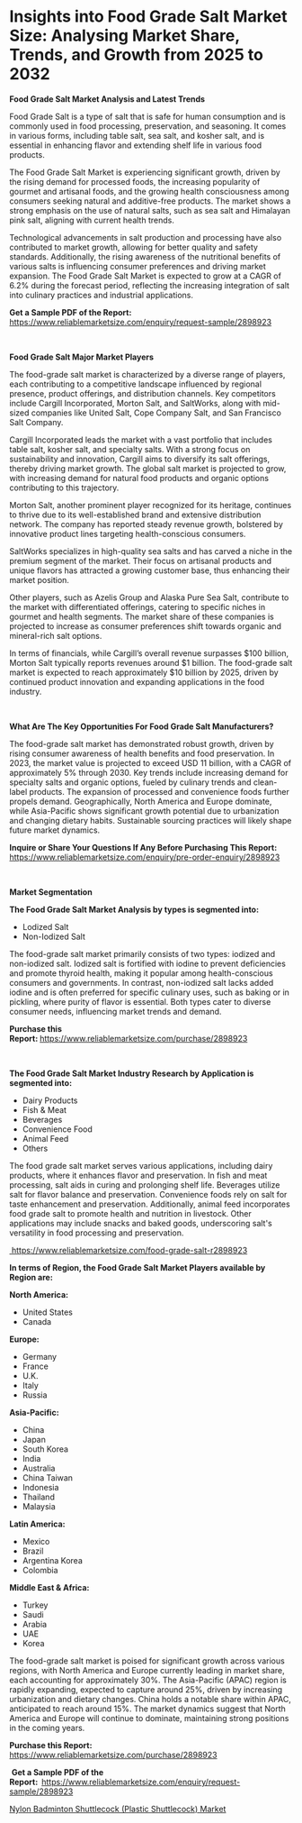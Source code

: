 <p><h1>Insights into Food Grade Salt Market Size: Analysing Market Share, Trends, and Growth from 2025 to 2032</h1></p><p><strong>Food Grade Salt Market Analysis and Latest Trends</strong></p>
<p><p>Food Grade Salt is a type of salt that is safe for human consumption and is commonly used in food processing, preservation, and seasoning. It comes in various forms, including table salt, sea salt, and kosher salt, and is essential in enhancing flavor and extending shelf life in various food products.</p><p>The Food Grade Salt Market is experiencing significant growth, driven by the rising demand for processed foods, the increasing popularity of gourmet and artisanal foods, and the growing health consciousness among consumers seeking natural and additive-free products. The market shows a strong emphasis on the use of natural salts, such as sea salt and Himalayan pink salt, aligning with current health trends.</p><p>Technological advancements in salt production and processing have also contributed to market growth, allowing for better quality and safety standards. Additionally, the rising awareness of the nutritional benefits of various salts is influencing consumer preferences and driving market expansion. The Food Grade Salt Market is expected to grow at a CAGR of 6.2% during the forecast period, reflecting the increasing integration of salt into culinary practices and industrial applications.</p></p>
<p><strong>Get a Sample PDF of the Report:&nbsp;</strong> <a href="https://www.reliablemarketsize.com/enquiry/request-sample/2898923?utm_campaign=2457&utm_medium=2&utm_source=Github&utm_content=ia&utm_term=15032025&utm_id=food-grade-salt">https://www.reliablemarketsize.com/enquiry/request-sample/2898923</a></p>
<p>&nbsp;</p>
<p><strong>Food Grade Salt Major Market Players</strong></p>
<p><p>The food-grade salt market is characterized by a diverse range of players, each contributing to a competitive landscape influenced by regional presence, product offerings, and distribution channels. Key competitors include Cargill Incorporated, Morton Salt, and SaltWorks, along with mid-sized companies like United Salt, Cope Company Salt, and San Francisco Salt Company.</p><p>Cargill Incorporated leads the market with a vast portfolio that includes table salt, kosher salt, and specialty salts. With a strong focus on sustainability and innovation, Cargill aims to diversify its salt offerings, thereby driving market growth. The global salt market is projected to grow, with increasing demand for natural food products and organic options contributing to this trajectory.</p><p>Morton Salt, another prominent player recognized for its heritage, continues to thrive due to its well-established brand and extensive distribution network. The company has reported steady revenue growth, bolstered by innovative product lines targeting health-conscious consumers.</p><p>SaltWorks specializes in high-quality sea salts and has carved a niche in the premium segment of the market. Their focus on artisanal products and unique flavors has attracted a growing customer base, thus enhancing their market position.</p><p>Other players, such as Azelis Group and Alaska Pure Sea Salt, contribute to the market with differentiated offerings, catering to specific niches in gourmet and health segments. The market share of these companies is projected to increase as consumer preferences shift towards organic and mineral-rich salt options.</p><p>In terms of financials, while Cargill’s overall revenue surpasses $100 billion, Morton Salt typically reports revenues around $1 billion. The food-grade salt market is expected to reach approximately $10 billion by 2025, driven by continued product innovation and expanding applications in the food industry.</p></p>
<p>&nbsp;</p>
<p><strong>What Are The Key Opportunities For Food Grade Salt Manufacturers?</strong></p>
<p><p>The food-grade salt market has demonstrated robust growth, driven by rising consumer awareness of health benefits and food preservation. In 2023, the market value is projected to exceed USD 11 billion, with a CAGR of approximately 5% through 2030. Key trends include increasing demand for specialty salts and organic options, fueled by culinary trends and clean-label products. The expansion of processed and convenience foods further propels demand. Geographically, North America and Europe dominate, while Asia-Pacific shows significant growth potential due to urbanization and changing dietary habits. Sustainable sourcing practices will likely shape future market dynamics.</p></p>
<p><strong>Inquire or Share Your Questions If Any Before Purchasing This Report:</strong> <a href="https://www.reliablemarketsize.com/enquiry/pre-order-enquiry/2898923?utm_campaign=2457&utm_medium=2&utm_source=Github&utm_content=ia&utm_term=15032025&utm_id=food-grade-salt">https://www.reliablemarketsize.com/enquiry/pre-order-enquiry/2898923</a></p>
<p>&nbsp;</p>
<p><strong>Market Segmentation</strong></p>
<p><strong>The Food Grade Salt Market Analysis by types is segmented into:</strong></p>
<p><ul><li>Lodized Salt</li><li>Non-Iodized Salt</li></ul></p>
<p><p>The food-grade salt market primarily consists of two types: iodized and non-iodized salt. Iodized salt is fortified with iodine to prevent deficiencies and promote thyroid health, making it popular among health-conscious consumers and governments. In contrast, non-iodized salt lacks added iodine and is often preferred for specific culinary uses, such as baking or in pickling, where purity of flavor is essential. Both types cater to diverse consumer needs, influencing market trends and demand.</p></p>
<p><strong>Purchase this Report:&nbsp;</strong><a href="https://www.reliablemarketsize.com/purchase/2898923?utm_campaign=2457&utm_medium=2&utm_source=Github&utm_content=ia&utm_term=15032025&utm_id=food-grade-salt">https://www.reliablemarketsize.com/purchase/2898923</a></p>
<p>&nbsp;</p>
<p><strong>The Food Grade Salt Market Industry Research by Application is segmented into:</strong></p>
<p><ul><li>Dairy Products</li><li>Fish & Meat</li><li>Beverages</li><li>Convenience Food</li><li>Animal Feed</li><li>Others</li></ul></p>
<p><p>The food grade salt market serves various applications, including dairy products, where it enhances flavor and preservation. In fish and meat processing, salt aids in curing and prolonging shelf life. Beverages utilize salt for flavor balance and preservation. Convenience foods rely on salt for taste enhancement and preservation. Additionally, animal feed incorporates food grade salt to promote health and nutrition in livestock. Other applications may include snacks and baked goods, underscoring salt's versatility in food processing and preservation.</p></p>
<p><a href="https://www.reliablemarketsize.com/food-grade-salt-r2898923?utm_campaign=2457&utm_medium=2&utm_source=Github&utm_content=ia&utm_term=15032025&utm_id=food-grade-salt">&nbsp;https://www.reliablemarketsize.com/food-grade-salt-r2898923</a></p>
<p><strong>In terms of Region, the Food Grade Salt Market Players available by Region are:</strong></p>
<p>
    <p> <strong> North America: </strong>
        <ul>
            <li>United States</li>
            <li>Canada</li>
        </ul>
        </p> 
    <p> <strong> Europe: </strong>
        <ul>
            <li>Germany</li>
            <li>France</li>
            <li>U.K.</li>
            <li>Italy</li>
            <li>Russia</li>
        </ul>
        </p> 
    <p> <strong> Asia-Pacific: </strong>
        <ul>
            <li>China</li>
            <li>Japan</li>
            <li>South Korea</li>
            <li>India</li>
            <li>Australia</li>
            <li>China Taiwan</li>
            <li>Indonesia</li>
            <li>Thailand</li>
            <li>Malaysia</li>
        </ul>
        </p> 
    <p> <strong> Latin America: </strong>
        <ul>
            <li>Mexico</li>
            <li>Brazil</li>
            <li>Argentina Korea</li>
            <li>Colombia</li>
        </ul>
        </p> 
    <p> <strong> Middle East & Africa: </strong>
        <ul>
            <li>Turkey</li>
            <li>Saudi</li>
            <li>Arabia</li>
            <li>UAE</li>
            <li>Korea</li>
        </ul>
    </p>
    </p>
<p><p>The food-grade salt market is poised for significant growth across various regions, with North America and Europe currently leading in market share, each accounting for approximately 30%. The Asia-Pacific (APAC) region is rapidly expanding, expected to capture around 25%, driven by increasing urbanization and dietary changes. China holds a notable share within APAC, anticipated to reach around 15%. The market dynamics suggest that North America and Europe will continue to dominate, maintaining strong positions in the coming years.</p></p>
<p><strong>Purchase this Report: </strong><a href="https://www.reliablemarketsize.com/purchase/2898923?utm_campaign=2457&utm_medium=2&utm_source=Github&utm_content=ia&utm_term=15032025&utm_id=food-grade-salt">https://www.reliablemarketsize.com/purchase/2898923</a></p>
<p>&nbsp;<strong>Get a Sample PDF of the Report:&nbsp;&nbsp;</strong><a href="https://www.reliablemarketsize.com/enquiry/request-sample/2898923?utm_campaign=2457&utm_medium=2&utm_source=Github&utm_content=ia&utm_term=15032025&utm_id=food-grade-salt">https://www.reliablemarketsize.com/enquiry/request-sample/2898923</a></p>
<p><strong></strong></p>
<p><p><a href="https://github.com/cheryjhonson/Market-Research-Report-List-1/blob/main/nylon-badminton-shuttlecock-plastic-shuttlecock-market.md?utm_campaign=2457&utm_medium=2&utm_source=Github&utm_content=ia&utm_term=15032025&utm_id=food-grade-salt">Nylon Badminton Shuttlecock (Plastic Shuttlecock) Market</a></p></p>